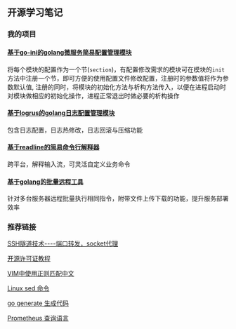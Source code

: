## 开源学习笔记

### 我的项目
#### [基于go-ini的golang微服务简易配置管理模块](https://github.com/tamago-cn/cfg)
将每个模块的配置作为一个节(`section`)，有配置修改需求的模块可在模块的`init`方法中注册一个节，即可方便的使用配置文件修改配置，注册时的参数值将作为参数默认值, 注册的同时，将模块的初始化方法与析构方法传入，以便在进程启动时对模块做相应的初始化操作，进程正常退出时做必要的析构操作

#### [基于logrus的golang日志配置管理模块](https://github.com/tamago-cn/logger)
包含日志配置，日志热修改，日志回滚与压缩功能

#### [基于readline的简易命令行解释器](https://github.com/tamago-cn/cmdline)
跨平台，解释输入流，可灵活自定义业务命令

#### [基于golang的批量远程工具](https://github.com/tamago-cn/mssh)
针对多台服务器远程批量执行相同指令，附带文件上传下载的功能，提升服务部署效率

### 推荐链接
[SSH隧道技术----端口转发，socket代理](https://www.cnblogs.com/fbwfbi/p/3702896.html)

[开源许可证教程](http://www.ruanyifeng.com/blog/2017/10/open-source-license-tutorial.html)

[VIM中使用正则匹配中文](https://my.oschina.net/hotleave/blog/341500)

[Linux sed 命令](http://man.linuxde.net/sed)

[go generate 生成代码](https://www.cnblogs.com/majianguo/p/6653919.html)

[Prometheus 查询语言](https://www.jianshu.com/p/3bdc4cfa08da)
